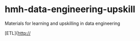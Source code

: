 # hmh-data-engineering-upskill
Materials for learning and upskilling in data engineering

[ETL]{[http://](https://github.com/hmhristov/hmh-data-engineering-upskill/edit/main/Articles/ETL.md)
